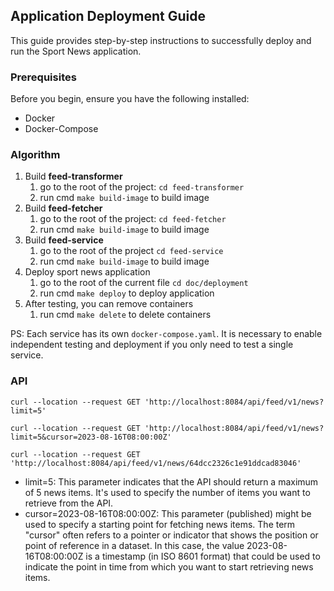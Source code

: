 ## Application Deployment Guide

This guide provides step-by-step instructions to successfully deploy and run the Sport News application.

### Prerequisites

Before you begin, ensure you have the following installed:

- Docker
- Docker-Compose

### Algorithm

1. Build **feed-transformer**
    1. go to the root of the project: ```cd feed-transformer```
    2. run cmd ```make build-image``` to build image
2. Build **feed-fetcher**
    1. go to the root of the project: ```cd feed-fetcher```
    2. run cmd ```make build-image``` to build image
3. Build **feed-service**
    1. go to the root of the project ```cd feed-service```
    2. run cmd ```make build-image``` to build image
4. Deploy sport news application
    1. go to the root of the current file ```cd doc/deployment```
    2. run cmd ```make deploy``` to deploy application
5. After testing, you can remove containers
    1. run cmd ```make delete``` to delete containers

PS: Each service has its own ```docker-compose.yaml```. It is necessary to enable independent testing and deployment if you only need to test a single service.

### API

```text
curl --location --request GET 'http://localhost:8084/api/feed/v1/news?limit=5'

curl --location --request GET 'http://localhost:8084/api/feed/v1/news?limit=5&cursor=2023-08-16T08:00:00Z'

curl --location --request GET 'http://localhost:8084/api/feed/v1/news/64dcc2326c1e91ddcad83046'
```

- limit=5: This parameter indicates that the API should return a maximum of 5 news items. It's used to specify the number of items you want to retrieve from the API.
- cursor=2023-08-16T08:00:00Z: This parameter (published) might be used to specify a starting point for fetching news items. The term "cursor" often refers to a pointer or indicator that shows the position or point of reference in a dataset. In this case, the value 2023-08-16T08:00:00Z is a timestamp (in ISO 8601 format) that could be used to indicate the point in time from which you want to start retrieving news items.
